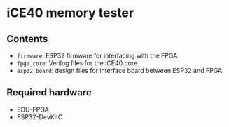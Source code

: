 # iCE40 memory tester
## Contents
* `firmware`: ESP32 firmware for interfacing with the FPGA
* `fpga_core`: Verilog files for the iCE40 core
* `esp32_board`: design files for interface board between ESP32 and FPGA

## Required hardware
* EDU-FPGA
* ESP32-DevKitC
